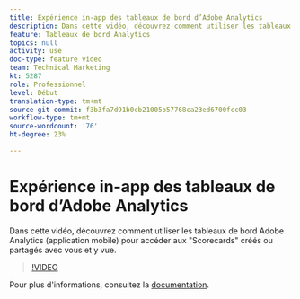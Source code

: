 ```yaml
---
title: Expérience in-app des tableaux de bord d’Adobe Analytics
description: Dans cette vidéo, découvrez comment utiliser les tableaux de bord Adobe Analytics (application mobile) pour accéder aux "Scorecards" créés ou partagés avec vous et y vue.
feature: Tableaux de bord Analytics
topics: null
activity: use
doc-type: feature video
team: Technical Marketing
kt: 5287
role: Professionnel
level: Début
translation-type: tm+mt
source-git-commit: f3b3fa7d91b0cb21005b57768ca23ed6700fcc03
workflow-type: tm+mt
source-wordcount: '76'
ht-degree: 23%

---
```



# Expérience in-app des tableaux de bord d’Adobe Analytics

Dans cette vidéo, découvrez comment utiliser les tableaux de bord Adobe Analytics (application mobile) pour accéder aux &quot;Scorecards&quot; créés ou partagés avec vous et y vue.

>[!VIDEO](https://video.tv.adobe.com/v/34545/?quality=12)

Pour plus d&#39;informations, consultez la [documentation](https://docs.adobe.com/help/fr-FR/analytics/analyze/mobapp/home.html).
